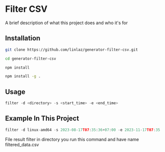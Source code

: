 
# Filter CSV

A brief description of what this project does and who it's for


## Installation

```bash
git clone https://github.com/linlaz/generator-filter-csv.git
```
```bash
cd generator-filter-csv
```
```bash
npm install
```
```bash
npm install -g .
```

    
## Usage

```javascript
filter -d <directory> -s <start_time> -e <end_time>
```

## Example In This Project

```javascript
filter -d linux-amd64 -s 2023-08-17T07:35:36+07:00 -e 2023-11-17T07:35:36+07:00
```

File result filter in directory you run this command and have name filtered_data.csv

